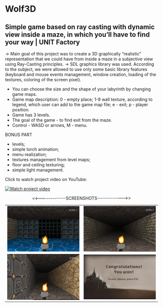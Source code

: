 # Wolf3D
Simple game based on ray casting with dynamic view inside a maze, in which you’ll have to find your way | UNIT Factory
----------------------------------------------------------------------------------------------------------------------
-> Main goal of this project was to create a 3D graphically “realistic” representation that we could have from inside a maze in a subjective view using Ray-Casting principles.
-> SDL graphics library was used. According to the subject, we were allowed to use only some basic library features (keyboard and mouse events management, window creation, loading of the textures, coloring of the screen pixel).

- You can choose the size and the shape of your labyrinth by changing game maps.
- Game map description: 0 - empty place; 1-9 wall texture, according to legend, which user can add to the game map file; e - exit; p - player position.
- Game has 3 levels.
- The goal of the game - to find exit from the maze.
- Control - WASD or arrows, M - menu.

BONUS PART
- levels;
- simple torch animation;
- menu realization;
- textures management from level maps;
- floor and ceiling texturing;
- simple light management.
 
 Click to watch project video on YouTube:
 
[![Watch project video](https://i.imgflip.com/2stqpw.gif)](https://www.youtube.com/watch?v=PiSULjeYTfo)

<p align="center"><<-------------SCREENSHOTS------------->></p>
<table style="width:100%">
  <tr>
    <td><img src="https://github.com/nkuchyna/Wolf3D/blob/master/screenshots/gates.png" data-canonical-src="gates" width="400"/></td>
    <td><img src="https://github.com/nkuchyna/Wolf3D/blob/master/screenshots/level2.png" data-canonical-src="level2" width="400"/></td> 
  </tr>
  <tr>
    <td><img src="https://github.com/nkuchyna/Wolf3D/blob/master/screenshots/level3.png" data-canonical-src="level3" width="400"/></td>
     <td><img src="https://github.com/nkuchyna/Wolf3D/blob/master/screenshots/final.png" data-canonical-src="final" width="400"/></td>
  </tr>
</table>
